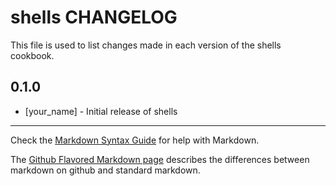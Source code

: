 shells CHANGELOG
================

This file is used to list changes made in each version of the shells cookbook.

0.1.0
-----
- [your_name] - Initial release of shells

- - -
Check the [Markdown Syntax Guide](http://daringfireball.net/projects/markdown/syntax) for help with Markdown.

The [Github Flavored Markdown page](http://github.github.com/github-flavored-markdown/) describes the differences between markdown on github and standard markdown.
